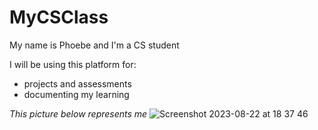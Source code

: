 # MyCSClass
My name is Phoebe and I'm a CS student

I will be using this platform for:

- projects and assessments
- documenting my learning

*This picture below represents me*
![Screenshot 2023-08-22 at 18 37 46](https://github.com/user-attachments/assets/5c5255c6-f456-442c-a365-d96c5ef831ea)


